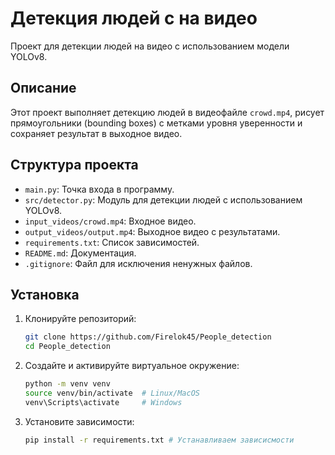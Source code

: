 # Детекция людей с на видео

Проект для детекции людей на видео с использованием модели YOLOv8.

## Описание
Этот проект выполняет детекцию людей в видеофайле `crowd.mp4`, рисует прямоугольники (bounding boxes) с метками уровня уверенности и сохраняет результат в выходное видео.

## Структура проекта
- `main.py`: Точка входа в программу.
- `src/detector.py`: Модуль для детекции людей с использованием YOLOv8.
- `input_videos/crowd.mp4`: Входное видео.
- `output_videos/output.mp4`: Выходное видео с результатами.
- `requirements.txt`: Список зависимостей.
- `README.md`: Документация.
- `.gitignore`: Файл для исключения ненужных файлов.

## Установка
1. Клонируйте репозиторий:
   ```bash
   git clone https://github.com/Firelok45/People_detection
   cd People_detection
2. Создайте и активируйте виртуальное окружение:
   ```bash
   python -m venv venv
   source venv/bin/activate  # Linux/MacOS
   venv\Scripts\activate     # Windows
2. Установите зависимости:
   ```bash
   pip install -r requirements.txt # Устанавливаем зависисмости